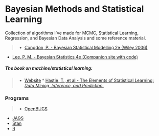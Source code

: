 # Bayesian Methods and Statistical Learning
Collection of algorithms I've made for MCMC, Statistical Learning, Regression, and Bayesian Data Analysis and some reference material.

  > * [Congdon, P. - Bayesian Statistical Modelling 2e (Wiley 2006)](http://ksu.edu.sa/sites/py/ar/mpy/departments/math/learnResources/ResourceCenter/Documents/Bayesian%20Statistical%20Modelling.pdf)
* [Lee, P. M. - Bayesian Statistics 4e (Companion site with code)](http://www-users.york.ac.uk/~pml1/bayes/contents.htm)

##### *The* book on machine/statistical learning:
  > * [Website](http://statweb.stanford.edu/~tibs/ElemStatLearn/)
      * [Hastie, T., et al - The Elements of Statistical Learning: *Data Mining, Inference, and Prediction.*](http://statweb.stanford.edu/~tibs/ElemStatLearn/printings/ESLII_print10.pdf)


### Programs
  > * [OpenBUGS](http://www.openbugs.net/w/FrontPage)
* [JAGS](http://mcmc-jags.sourceforge.net/)
* [Stan](http://mc-stan.org/index.html)
* [R](http://www.r-project.org/)
